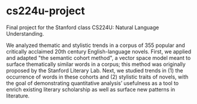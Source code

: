 # cs224u-project

Final project for the Stanford class CS224U: Natural Language Understanding.

We analyzed thematic and stylistic trends in a corpus of 355 popular and critically acclaimed 20th century English-language novels. First, we applied and adapted "the semantic cohort method", a vector space model meant to surface thematically similar words in a corpus; this method was originally proposed by the Stanford Literary Lab. Next, we studied trends in (1) the occurrence of words in these cohorts and (2) stylistic traits of novels, with the goal of demonstrating quantitative analysis’ usefulness as a tool to enrich existing literary scholarship as well as surface new patterns in literature.
